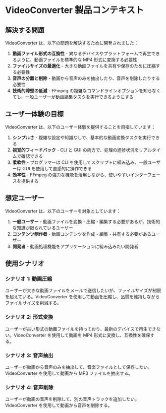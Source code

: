 # VideoConverter 製品コンテキスト

## 解決する問題

VideoConverter は、以下の問題を解決するために開発されました：

1. **動画ファイル形式の互換性** - 異なるデバイスやプラットフォームで再生できるように、動画ファイルを標準的な MP4 形式に変換する必要性
2. **ファイルサイズの最適化** - 大きな動画ファイルを共有や保存のために圧縮する必要性
3. **音声の分離と削除** - 動画から音声のみを抽出したり、音声を削除したりする必要性
4. **技術的障壁の低減** - FFmpeg の複雑なコマンドラインオプションを知らなくても、一般ユーザーが動画編集タスクを実行できるようにする

## ユーザー体験の目標

VideoConverter は、以下のユーザー体験を提供することを目指しています：

1. **シンプルさ** - 複雑な設定や知識なしで、基本的な動画変換タスクを実行できる
2. **視覚的フィードバック** - CLI と GUI の両方で、処理の進捗状況をリアルタイムで確認できる
3. **柔軟性** - プログラマーは CLI を使用してスクリプトに組み込み、一般ユーザーは GUI を使用して直感的に操作できる
4. **効率性** - FFmpeg の強力な機能を活用しながら、使いやすいインターフェースを提供する

## 想定ユーザー

VideoConverter は、以下のユーザーを対象としています：

1. **一般ユーザー** - 動画ファイルを変換・圧縮・編集する必要があるが、技術的な知識が限られているユーザー
2. **コンテンツ制作者** - 動画コンテンツを作成・編集・共有する必要があるユーザー
3. **開発者** - 動画処理機能をアプリケーションに組み込みたい開発者

## 使用シナリオ

### シナリオ 1: 動画圧縮

ユーザーが大きな動画ファイルをメールで送信したいが、ファイルサイズが制限を超えている。VideoConverter を使用して動画を圧縮し、品質を維持しながらファイルサイズを削減する。

### シナリオ 2: 形式変換

ユーザーが古い形式の動画ファイルを持っており、最新のデバイスで再生できない。VideoConverter を使用して動画を MP4 形式に変換し、互換性を確保する。

### シナリオ 3: 音声抽出

ユーザーが動画から音声のみを抽出して、音楽ファイルとして保存したい。VideoConverter を使用して動画から MP3 ファイルを抽出する。

### シナリオ 4: 音声削除

ユーザーが動画の音声を削除して、別の音声トラックを追加したい。VideoConverter を使用して動画から音声を削除する。
